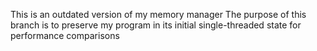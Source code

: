 This is an outdated version of my memory manager
The purpose of this branch is to preserve my program in its initial single-threaded state for performance comparisons
